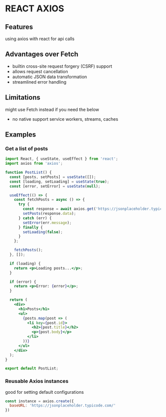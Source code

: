 # REACT AXIOS

## Features
using axios with react for api calls

## Advantages over Fetch
- builtin cross-site request forgery (CSRF) support
- allows request cancellation
- automatic JSON data transformation
- streamlined error handling

## Limitations
might use Fetch instead if you need the below
- no native support service workers, streams, caches

## Examples

### Get a list of posts
```jsx
import React, { useState, useEffect } from 'react';
import axios from 'axios';

function PostList() {
  const [posts, setPosts] = useState([]);
  const [loading, setLoading] = useState(true);
  const [error, setError] = useState(null);

  useEffect(() => {
    const fetchPosts = async () => {
      try {
        const response = await axios.get('https://jsonplaceholder.typicode.com/posts');
        setPosts(response.data);
      } catch (err) {
        setError(err.message);
      } finally {
        setLoading(false);
      }
    };

    fetchPosts();
  }, []);

  if (loading) {
    return <p>Loading posts...</p>;
  }

  if (error) {
    return <p>Error: {error}</p>;
  }

  return (
    <div>
      <h1>Posts</h1>
      <ul>
        {posts.map(post => (
          <li key={post.id}>
            <h2>{post.title}</h2>
            <p>{post.body}</p>
          </li>
        ))}
      </ul>
    </div>
  );
}

export default PostList;
```

### Reusable Axios instances
good for setting default configurations
```jsx
const instance = axios.create({
  baseURL: 'https://jsonplaceholder.typicode.com/'
})
```
